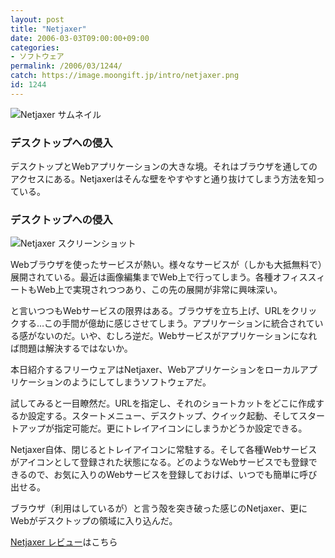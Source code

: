 ```yaml
---
layout: post
title: "Netjaxer"
date: 2006-03-03T09:00:00+09:00
categories:
- ソフトウェア
permalink: /2006/03/1244/
catch: https://image.moongift.jp/intro/netjaxer.png
id: 1244
---
```

 ![Netjaxer サムネイル](https://image.moongift.jp/intro/netjaxer.t.png "Netjaxer サムネイル")
  

### デスクトップへの侵入
  
デスクトップとWebアプリケーションの大きな境。それはブラウザを通してのアクセスにある。Netjaxerはそんな壁をやすやすと通り抜けてしまう方法を知っている。  
<!--more-->  

### デスクトップへの侵入
  

![Netjaxer スクリーンショット](https://image.moongift.jp/intro/netjaxer.png "Netjaxer スクリーンショット")

  

Webブラウザを使ったサービスが熱い。様々なサービスが（しかも大抵無料で）展開されている。最近は画像編集までWeb上で行ってしまう。各種オフィススィートもWeb上で実現されつつあり、この先の展開が非常に興味深い。

  

と言いつつもWebサービスの限界はある。ブラウザを立ち上げ、URLをクリックする…この手間が億劫に感じさせてしまう。アプリケーションに統合されている感がないのだ。いや、むしろ逆だ。Webサービスがアプリケーションになれば問題は解決するではないか。

  

本日紹介するフリーウェアはNetjaxer、Webアプリケーションをローカルアプリケーションのようにしてしまうソフトウェアだ。

  

試してみると一目瞭然だ。URLを指定し、それのショートカットをどこに作成するか設定する。スタートメニュー、デスクトップ、クイック起動、そしてスタートアップが指定可能だ。更にトレイアイコンにしまうかどうか設定できる。

  

Netjaxer自体、閉じるとトレイアイコンに常駐する。そして各種Webサービスがアイコンとして登録された状態になる。どのようなWebサービスでも登録できるので、お気に入りのWebサービスを登録しておけば、いつでも簡単に呼び出せる。

  

ブラウザ（利用はしているが）と言う殻を突き破った感じのNetjaxer、更にWebがデスクトップの領域に入り込んだ。

  

[Netjaxer レビュー](http://oss.moongift.jp/review/i-1255.html)はこちら

